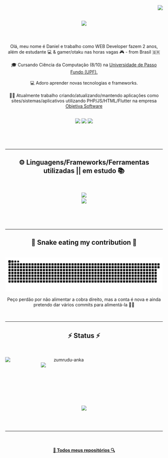 <img align="right" src="https://visitor-badge.laobi.icu/badge?page_id=DNMaroni.DNMaroni">

<h1 align="center">
  <a href="https://git.io/typing-svg">
    <img src="https://readme-typing-svg.herokuapp.com/?lines=Seja+bem+vindo(a)!+👋;Sou+Daniel+Maroni!;&center=true&size=30">
  </a>
</h1>

<br>
<p align="center">
  Olá, meu nome é Daniel e trabalho como WEB Developer fazem 2 anos, além de estudante 💻 & gamer/otaku nas horas vagas 🎮 -  from Brasil 🇧🇷
  <br>
  <br>
  🎓 Cursando Ciência da Computação (8/10) na <a href="https://upf.br/"> Universidade de Passo Fundo (UPF).</a>
  <br>
  <br>
  💻 Adoro aprender novas tecnologias e frameworks.
  <br>
  <br>
  🧑‍💼 Atualmente trabalho criando/atualizando/mantendo aplicações como sites/sistemas/aplicativos utilizando PHP/JS/HTML/Flutter na empresa <a href="https://objetivasoftware.com.br/"> Objetiva Software </a>
  <br>
</p>

<br>

<div align="center"> 
  <a href="https://www.youtube.com/channel/UC-AMmpyVYPLGOt31jUARpoQ" target="_blank"><img src="https://img.shields.io/badge/YouTube-FF0000?style=for-the-badge&logo=youtube&logoColor=white" target="_blank"></a>
  <a href = "mailto:169481@upf.com"><img src="https://img.shields.io/badge/-Gmail-%23333?style=for-the-badge&logo=gmail&logoColor=white" target="_blank"></a>
  <a href="https://www.linkedin.com/in/daniel-maroni-6426a7175/" target="_blank"><img src="https://img.shields.io/badge/-LinkedIn-%230077B5?style=for-the-badge&logo=linkedin&logoColor=white" target="_blank"></a> 
 
</div>

<br><br><br>

<hr>
<h2 align="center">⚙️ Linguagens/Frameworks/Ferramentas utilizadas || em estudo 📚</h2>
<br>
<p align="center">
  <a href="https://skillicons.dev">
    <img src="https://skillicons.dev/icons?i=flutter,git,php,github,python,html,javascript,css" /><br>
    <img src="https://skillicons.dev/icons?i=mysql,postgres,java,c,cpp,linux,vscode" />

  </a>
</p>
<br><br><br>
<hr>

<div align="center">
  <h2>🐍 Snake eating my contribution 🐍</h2>
  <br>
  <img alt="snake eating my contribution" src="https://github.com/DNMaroni/DNMaroni/blob/output/github-contribution-grid-snake.svg">
  <br>
  <p align="center">Peço perdão por não alimentar a cobra direito, mas a conta é nova e ainda pretendo dar vários commits para alimentá-la 🍴🐍 </p>
  <br>
</div>

  <hr>

<h2 align="center">⚡ Status ⚡</h2>
<br>
<p align=center>
  <div align=center>
    <a href="https://github.com/denvercoder1/github-readme-streak-stats" title="Go to Source">
      <img align="left" width=390 src="https://github-readme-streak-stats.herokuapp.com/?user=DNMaroni&theme=react&border=61dafb&hide_border=true" alt="zumrudu-anka" />
    </a>
    <a href="https://github.com/anuraghazra/github-readme-stats" title="Go to Source">
      <img align="right" width=390 src="https://github-readme-stats.vercel.app/api?username=DNMaroni&show_icons=true&theme=react&border_color=61dafb&hide_border=true" />
    </a>
  </div>
  <br><br><br><br><br><br><br><br><br>
  <div align=center>
    <a href="https://github.com/anuraghazra/github-readme-stats">
      <img width=325 align="center" src="https://github-readme-stats.vercel.app/api/top-langs/?username=DNMaroni&hide=c%23,powershell,Mathematica,Ruby,Objective-C,Objective-C%2b%2b,Cuda&title_color=61dafb&text_color=ffffff&icon_color=61dafb&bg_color=20232a&langs_count=8&layout=compact&border_color=61dafb&hide_border=true" />
    </a>
  </div>
  <br>
  <br>
  <br>
</p>

<hr>

<br>

<h4 align="center">
  <a href="https://github.com/DNMaroni?tab=repositories" title="Show Repositories">🔎 Todos meus repositórios 🔍</a>
</h4>

